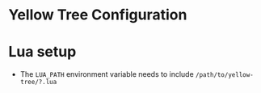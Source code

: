 Yellow Tree Configuration
=========================

# Lua setup
* The `LUA_PATH` environment variable needs to include `/path/to/yellow-tree/?.lua`
